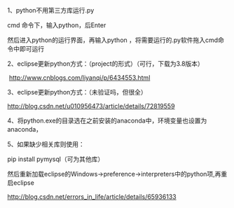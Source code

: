 1、python不用第三方库运行.py

  cmd 命令下，输入python，后Enter
  
  然后进入python的运行界面，再输入python ，将需要运行的.py软件拖入cmd命令中即可运行


2、eclipse更新python方式：（project的形式）（可行，下载为3.8版本）

  http://www.cnblogs.com/liyanqi/p/6434553.html
  
  
3、eclipse更新python方式：（未验证吗，但很全）

  http://blog.csdn.net/u010956473/article/details/72819559


4、将python.exe的目录选在之前安装的anaconda中，环境变量也设置为anaconda，


5、如果缺少相关库则使用：

pip install pymysql（可为其他库）

然后重新加载eclipse的Windows->preference->interpreters中的python项,再重启eclipse

http://blog.csdn.net/errors_in_life/article/details/65936133
